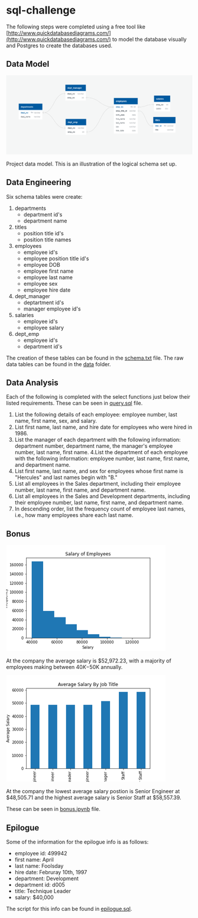 # sql-challenge

The following steps were completed using a free tool like [http://www.quickdatabasediagrams.com/](http://www.quickdatabasediagrams.com/) to model the database visually and Postgres to create the databases used.

## Data Model

![Project Data Model](./data-model.png)

Project data model. This is an illustration of the logical schema set up.

## Data Engineering

Six schema tables were create:
1. departments
    - department id's
    - department name
2. titles
    - position title id's
    - position title names
3. employees
    - employee id's
    - employee position title id's
    - employee DOB
    - employee first name
    - employee last name
    - employee sex
    - employee hire date
4. dept_manager
    - deptartment id's
    - manager employee id's
5. salaries
    - employee id's
    - employee salary
6. dept_emp
    - employee id's
    - department id's
    
The creation of these tables can be found in the [schema.txt](https://github.com/meielerol/sql-challenge/blob/main/schema.sql) file. The raw data tables can be found in the [data](https://github.com/meielerol/sql-challenge/tree/main/data) folder.

## Data Analysis

Each of the following is completed with the select functions just below their listed requirements. These can be seen in [query.sql](https://github.com/meielerol/sql-challenge/blob/main/query.sql) file.
1. List the following details of each employee: employee number, last name, first name, sex, and salary.
2. List first name, last name, and hire date for employees who were hired in 1986.
3. List the manager of each department with the following information: department number, department name, the manager's employee number, last name, first name.
4.List the department of each employee with the following information: employee number, last name, first name, and department name.
5. List first name, last name, and sex for employees whose first name is "Hercules" and last names begin with "B."
6. List all employees in the Sales department, including their employee number, last name, first name, and department name.
7. List all employees in the Sales and Development departments, including their employee number, last name, first name, and department name.
8. In descending order, list the frequency count of employee last names, i.e., how many employees share each last name.

## Bonus

![Employee Salary](./Salary-Histogram.png)

At the company the average salary is $52,972.23, with a majority of employees making between $40K-$50K annually.

![Average Salary by Job Title](./Avg-Salary-Title.png)

At the company the lowest average salary postion is Senior Engineer at $48,505.71 and the highest average salary is Senior Staff at $58,557.39.

These can be seen in [bonus.ipynb](https://github.com/meielerol/sql-challenge/blob/main/bonus.ipynb) file.

## Epilogue

Some of the information for the epilogue info is as follows:
- employee id: 499942
- first name: April
- last name: Foolsday
- hire date: Februray 10th, 1997
- department: Development
- department id: d005
- title: Technique Leader
- salary: $40,000

The script for this info can be found in [epilogue.sql](https://github.com/meielerol/sql-challenge/blob/main/epilogue.sql).
